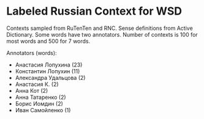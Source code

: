 Labeled Russian Context for WSD
===============================

Contexts sampled from RuTenTen and RNC. Sense definitions from Active Dictionary.
Some words have two annotators. Number of contexts is 100 for most words
and 500 for 7 words.

Annotators (words):

- Анастасия Лопухина (23)
- Константин Лопухин (11)
- Александра Удальцова (2)
- Анастасия К. (2)
- Анна Кот (2)
- Анна Татаренко (2)
- Борис Иомдин (2)
- Иван Самойленко (1)

